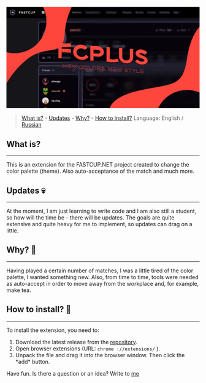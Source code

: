 ![FCPLUS](https://raw.githubusercontent.com/delirxgod/FCPlus/master/images/preview.png)

> [What is?](https://github.com/delirxgod/FCPlus#what-is) -
> [Updates](https://github.com/delirxgod/FCPlus#what-is) -
> [Why?](https://github.com/delirxgod/FCPlus#what-is) -
> [How to install?](https://github.com/delirxgod/FCPlus#what-is)
>  Language: English / [Russian](https://github.com/delirxgod/FCPlus/blob/master/README_RUS.md)

## What is?
----------------------------------------
This is an extension for the FASTCUP.NET project created to change the color palette (theme). Also auto-acceptance of the match and much more.

## Updates :skull:
----------------------------------------
At the moment, I am just learning to write code and I am also still a student, so how will the time be - there will be updates. The goals are quite extensive and quite heavy for me to implement, so updates can drag on a little.

## Why? :woozy_face:
----------------------------------------
Having played a certain number of matches, I was a little tired of the color palette, I wanted something new. Also, from time to time, tools were needed as auto-accept in order to move away from the workplace and, for example, make tea.

## How to install? :hear_no_evil:
----------------------------------------
To install the extension, you need to:
1. Download the latest release from the [repository](https://github.com/delirxgod/FCPlus/releases).
2. Open browser extensions (URL:  `chrome ://extensions/` ).
3. Unpack the file and drag it into the browser window. Then click the \*add\* button.

Have fun. Is there a question or an idea? Write to [me](https://vk.com/d3lir)